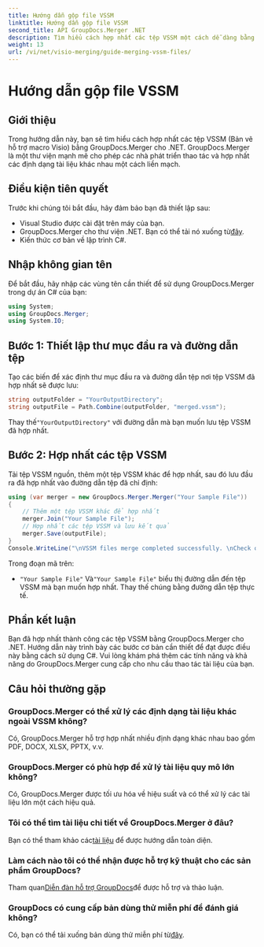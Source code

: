 ```yaml
---
title: Hướng dẫn gộp file VSSM
linktitle: Hướng dẫn gộp file VSSM
second_title: API GroupDocs.Merger .NET
description: Tìm hiểu cách hợp nhất các tệp VSSM một cách dễ dàng bằng GroupDocs.Merger cho .NET. Hướng dẫn từng bước dành cho nhà phát triển C#.
weight: 13
url: /vi/net/visio-merging/guide-merging-vssm-files/
---
```


# Hướng dẫn gộp file VSSM

## Giới thiệu
Trong hướng dẫn này, bạn sẽ tìm hiểu cách hợp nhất các tệp VSSM (Bản vẽ hỗ trợ macro Visio) bằng GroupDocs.Merger cho .NET. GroupDocs.Merger là một thư viện mạnh mẽ cho phép các nhà phát triển thao tác và hợp nhất các định dạng tài liệu khác nhau một cách liền mạch.
## Điều kiện tiên quyết
Trước khi chúng tôi bắt đầu, hãy đảm bảo bạn đã thiết lập sau:
- Visual Studio được cài đặt trên máy của bạn.
-  GroupDocs.Merger cho thư viện .NET. Bạn có thể tải nó xuống từ[đây](https://releases.groupdocs.com/merger/net/).
- Kiến thức cơ bản về lập trình C#.

## Nhập không gian tên
Để bắt đầu, hãy nhập các vùng tên cần thiết để sử dụng GroupDocs.Merger trong dự án C# của bạn:
```csharp
using System; 
using GroupDocs.Merger;
using System.IO;
```
## Bước 1: Thiết lập thư mục đầu ra và đường dẫn tệp
Tạo các biến để xác định thư mục đầu ra và đường dẫn tệp nơi tệp VSSM đã hợp nhất sẽ được lưu:
```csharp
string outputFolder = "YourOutputDirectory";
string outputFile = Path.Combine(outputFolder, "merged.vssm");
```
 Thay thế`"YourOutputDirectory"` với đường dẫn mà bạn muốn lưu tệp VSSM đã hợp nhất.
## Bước 2: Hợp nhất các tệp VSSM
Tải tệp VSSM nguồn, thêm một tệp VSSM khác để hợp nhất, sau đó lưu đầu ra đã hợp nhất vào đường dẫn tệp đã chỉ định:
```csharp
using (var merger = new GroupDocs.Merger.Merger("Your Sample File"))
{
    // Thêm một tệp VSSM khác để hợp nhất
    merger.Join("Your Sample File");
    // Hợp nhất các tệp VSSM và lưu kết quả
    merger.Save(outputFile);
}
Console.WriteLine("\nVSSM files merge completed successfully. \nCheck output in {0}", outputFolder);
```
Trong đoạn mã trên:
- `"Your Sample File"` Và`"Your Sample File"` biểu thị đường dẫn đến tệp VSSM mà bạn muốn hợp nhất. Thay thế chúng bằng đường dẫn tệp thực tế.

## Phần kết luận
Bạn đã hợp nhất thành công các tệp VSSM bằng GroupDocs.Merger cho .NET. Hướng dẫn này trình bày các bước cơ bản cần thiết để đạt được điều này bằng cách sử dụng C#. Vui lòng khám phá thêm các tính năng và khả năng do GroupDocs.Merger cung cấp cho nhu cầu thao tác tài liệu của bạn.

## Câu hỏi thường gặp
### GroupDocs.Merger có thể xử lý các định dạng tài liệu khác ngoài VSSM không?
Có, GroupDocs.Merger hỗ trợ hợp nhất nhiều định dạng khác nhau bao gồm PDF, DOCX, XLSX, PPTX, v.v.
### GroupDocs.Merger có phù hợp để xử lý tài liệu quy mô lớn không?
Có, GroupDocs.Merger được tối ưu hóa về hiệu suất và có thể xử lý các tài liệu lớn một cách hiệu quả.
### Tôi có thể tìm tài liệu chi tiết về GroupDocs.Merger ở đâu?
 Bạn có thể tham khảo các[tài liệu](https://tutorials.groupdocs.com/merger/net/) để được hướng dẫn toàn diện.
### Làm cách nào tôi có thể nhận được hỗ trợ kỹ thuật cho các sản phẩm GroupDocs?
 Tham quan[Diễn đàn hỗ trợ GroupDocs](https://forum.groupdocs.com/c/merger/32)để được hỗ trợ và thảo luận.
### GroupDocs có cung cấp bản dùng thử miễn phí để đánh giá không?
 Có, bạn có thể tải xuống bản dùng thử miễn phí từ[đây](https://releases.groupdocs.com/).